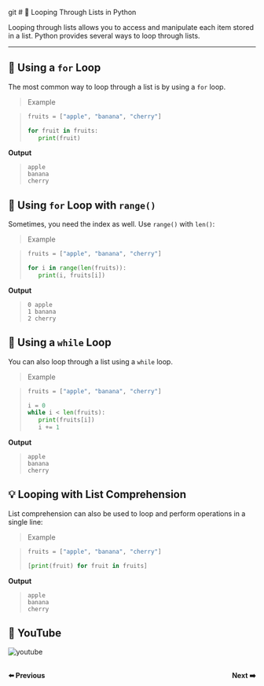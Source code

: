 git # 🔁 Looping Through Lists in Python

Looping through lists allows you to access and manipulate each item stored in a list. Python provides several ways to loop through lists.

---

## 📘 Using a `for` Loop
The most common way to loop through a list is by using a `for` loop.

> Example

>```python
>fruits = ["apple", "banana", "cherry"]
>
>for fruit in fruits:
>    print(fruit)
>```

**Output**

>```
>apple
>banana
>cherry
>```

## 🔢 Using `for` Loop with `range()`
Sometimes, you need the index as well. Use `range()` with `len()`:

> Example

>```python
>fruits = ["apple", "banana", "cherry"]
>
>for i in range(len(fruits)):
>    print(i, fruits[i])
>```

**Output**

>```
>0 apple
>1 banana
>2 cherry
>```

## 🔁 Using a `while` Loop

You can also loop through a list using a `while` loop.

> Example

>```python
>fruits = ["apple", "banana", "cherry"]
>
>i = 0
>while i < len(fruits):
>    print(fruits[i])
>    i += 1
>```

**Output**

>```
>apple
>banana
>cherry
>```

## 💡 Looping with List Comprehension

List comprehension can also be used to loop and perform operations in a single line:

> Example

>```python
>fruits = ["apple", "banana", "cherry"]
>
>[print(fruit) for fruit in fruits]
>```

**Output**

>```
>apple
>banana
>cherry
>```

## 🎥 YouTube
![youtube]()

<div style="display: flex; justify-content: space-between; margin-top: 30px;">
  <a
  href="python_chapter_10.1_python_acces.md" style="text-decoration: none; font-weight: bold;">⬅️ Previous</a>
  <a 
  href="python_chapter_10.3_list_Comprehension.md" style="text-decoration: none; font-weight: bold;">Next ➡️</a>
</div>